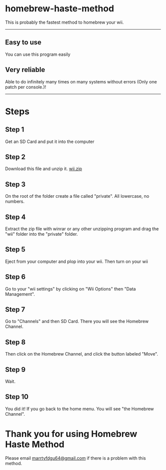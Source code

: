# homebrew-haste-method

This is probably the fastest method to homebrew your wii.
____
## Easy to use
You can use this program easily

## Very reliable
Able to do infinitely many times on many systems without errors (Only one patch per console.)!
___
# Steps

## Step 1
Get an SD Card and put it into the computer

## Step 2
Download this file and unzip it.
[wii.zip](https://github.com/user-attachments/files/17269501/wii.zip)

## Step 3
On the root of the folder create a file called "private". All lowercase, no numbers.

## Step 4
Extract the zip file with winrar or any other unzipping program and drag the "wii" folder into the "private" folder.

## Step 5
Eject from your computer and plop into your wii. Then turn on your wii

## Step 6
Go to your "wii settings" by clicking on "Wii Options" then "Data Management".

## Step 7
Go to "Channels" and then SD Card. There you will see the Homebrew Channel.

## Step 8
Then click on the Homebrew Channel, and click the button labeled "Move".

## Step 9
Wait.

## Step 10
You did it! If you go back to the home menu. You will see "the Homebrew Channel".

# Thank you for using Homebrew Haste Method
Please email marrtyfdgu64@gmail.com if there is a problem with this method.

